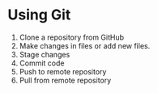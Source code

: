 # Using Git

1. Clone a repository from GitHub
2. Make changes in files or add new files.
3. Stage changes
4. Commit code
5. Push to remote repository
6. Pull from remote repository